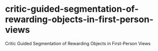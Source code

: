 # critic-guided-segmentation-of-rewarding-objects-in-first-person-views
Critic Guided Segmentation of Rewarding Objects in First-Person Views
